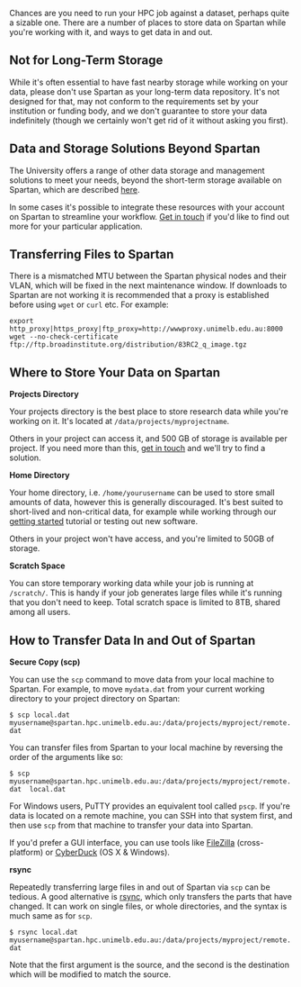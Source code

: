 Chances are you need to run your HPC job against a dataset, perhaps quite a sizable one. There are a number of places to store data on Spartan while you're working with it, and ways to get data in and out.

## Not for Long-Term Storage
While it's often essential to have fast nearby storage while working on your data, please don't use Spartan as your long-term data repository. It's not designed for that, may not conform to the requirements set by your institution or funding body, and we don't guarantee to store your data indefinitely (though we certainly won't get rid of it without asking you first). 

## Data and Storage Solutions Beyond Spartan

The University offers a range of other data storage and management solutions to meet your needs, beyond the short-term storage available on Spartan, which are described [here](http://research.unimelb.edu.au/infrastructure/research-platform-services/services/data-storage-management). 

In some cases it's possible to integrate these resources with your account on Spartan to streamline your workflow. [Get in touch](mailto:hpc-support@unimelb.edu.au) if you'd like to find out more for your particular application.

## Transferring Files to Spartan

There is a mismatched MTU between the Spartan physical nodes and their VLAN, which will be fixed in the next maintenance window. If downloads to Spartan are not working it is recommended that a proxy is established before using `wget` or `curl` etc. For example:

`export http_proxy|https_proxy|ftp_proxy=http://wwwproxy.unimelb.edu.au:8000`    
`wget --no-check-certificate ftp://ftp.broadinstitute.org/distribution/83RC2_q_image.tgz`

## Where to Store Your Data on Spartan

**Projects Directory**

Your projects directory is the best place to store research data while you're working on it. It's located at `/data/projects/myprojectname`.

Others in your project can access it, and 500 GB of storage is available per project. If you need more than this, [get in touch](mailto:hpc-support@unimelb.edu.au) and we'll try to find a solution.

**Home Directory**

Your home directory, i.e. `/home/yourusername` can be used to store small amounts of data, however this is generally discouraged. It's best suited to short-lived and non-critical data, for example while working through our [getting started](getting_started.md) tutorial or testing out new software.

Others in your project won't have access, and you're limited to 50GB of storage.


**Scratch Space**

You can store temporary working data while your job is running at `/scratch/`. This is handy if your job generates large files while it's running that you don't need to keep. Total scratch space is limited to 8TB, shared among all users.

## How to Transfer Data In and Out of Spartan

**Secure Copy (scp)**

You can use the `scp` command to move data from your local machine to Spartan. For example, to move `mydata.dat` from your current working directory to your project directory on Spartan:

```$ scp local.dat myusername@spartan.hpc.unimelb.edu.au:/data/projects/myproject/remote.dat```

You can transfer files from Spartan to your local machine by reversing the order of the arguments like so:

```$ scp myusername@spartan.hpc.unimelb.edu.au:/data/projects/myproject/remote.dat  local.dat```

For Windows users, PuTTY provides an equivalent tool called `pscp`. If you're data is located on a remote machine, you can SSH into that system first, and then use `scp` from that machine to transfer your data into Spartan.

If you'd prefer a GUI interface, you can use tools like [FileZilla](https://filezilla-project.org/) (cross-platform) or [CyberDuck](https://cyberduck.io/?l=en) (OS X & Windows).

**rsync**

Repeatedly transferring large files in and out of Spartan via `scp` can be tedious. A good alternative is [rsync](https://download.samba.org/pub/rsync/rsync.html), which only transfers the parts that have changed. It can work on single files, or whole directories, and the syntax is much same as for `scp`.

```$ rsync local.dat myusername@spartan.hpc.unimelb.edu.au:/data/projects/myproject/remote.dat  ```

Note that the first argument is the source, and the second is the destination which will be modified to match the source.

